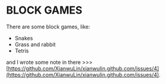 BLOCK GAMES
===========

There are some block games, like:

* Snakes
* Grass and rabbit
* Tetris

and I wrote some note in there >>> [https://github.com/XianwuLin/xianwulin.github.com/issues/4](https://github.com/XianwuLin/xianwulin.github.com/issues/4).
